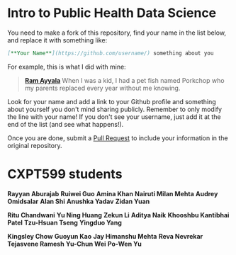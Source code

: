 # Intro to Public Health Data Science

You need to make a fork of this repository, find your name in the list below, and replace it with something like:

```md
[**Your Name**](https://github.com/username/) something about you
```

For example, this is what I did with mine:

> [**Ram Ayyala**](https://github.com/ramayyala) When I was a kid, I had a pet fish named Porkchop who my parents replaced every year without me knowing. 

Look for your name and add a link to your Github profile and something about
yourself you don't mind sharing publicly. Remember to only modify the line with your name! If you don't see your username, just add it at the end of the list (and see what happens!).

Once you are done, submit a
[Pull Request](https://docs.github.com/en/github/collaborating-with-pull-requests/proposing-changes-to-your-work-with-pull-requests/about-pull-requests) to include your information in the original
repository.

# CXPT599 students
**Rayyan Aburajab**
**Ruiwei Guo**
**Amina	Khan**
**Nairuti Milan	Mehta**
**Audrey Omidsalar**
**Alan Shi**
**Anushka Yadav**
**Zidan	Yuan**
	
**Ritu	Chandwani**
**Yu Ning Huang**
**Zekun	Li**
**Aditya Naik**
**Khooshbu Kantibhai Patel**
**Tzu-Hsuan	Tseng**
**Yingduo	Yang**
	
**Kingsley	Chow**
**Guoyun Kao**
**Jay Himanshu Mehta**
**Reva	Nevrekar**
**Tejasvene	Ramesh**
**Yu-Chun Wei**
**Po-Wen Yu**